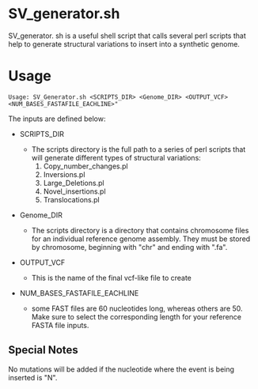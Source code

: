 # SV\_generator.sh #

SV\_generator. sh is a useful shell script that calls several perl scripts that help to generate structural variations to insert into a synthetic genome.

# Usage #

```
Usage: SV_Generator.sh <SCRIPTS_DIR> <Genome_DIR> <OUTPUT_VCF> <NUM_BASES_FASTAFILE_EACHLINE>"
```

The inputs are defined below:

  * SCRIPTS\_DIR
    * The scripts directory is the full path to a series of perl scripts that will generate different types of structural variations:
      1. Copy\_number\_changes.pl
      1. Inversions.pl
      1. Large\_Deletions.pl
      1. Novel\_insertions.pl
      1. Translocations.pl

  * Genome\_DIR
    * The scripts directory is a directory that contains chromosome files for an individual reference genome assembly.  They must be stored by chromosome, beginning with "chr" and ending with ".fa".

  * OUTPUT\_VCF
    * This is the name of the final vcf-like file to create

  * NUM\_BASES\_FASTAFILE\_EACHLINE
    * some FAST files are 60 nucleotides long, whereas others are 50.  Make sure to select the corresponding length for your reference FASTA file inputs.

## Special Notes ##
No mutations will be added if the nucleotide where the event is being inserted is "N".